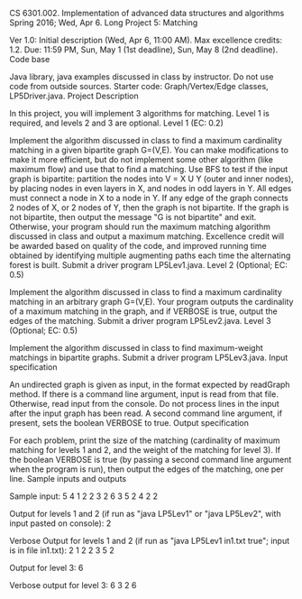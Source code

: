 CS 6301.002.  Implementation of advanced data structures and algorithms
Spring 2016;  Wed, Apr 6.
Long Project 5: Matching

Ver 1.0: Initial description (Wed, Apr 6, 11:00 AM).
Max excellence credits: 1.2.
Due: 11:59 PM, Sun, May 1 (1st deadline), Sun, May 8 (2nd deadline).
Code base

Java library, java examples discussed in class by instructor. Do not use code from outside sources. 
Starter code: Graph/Vertex/Edge classes, LP5Driver.java.
Project Description

In this project, you will implement 3 algorithms for matching. Level 1 is required, and levels 2 and 3 are optional.
Level 1 (EC: 0.2)

Implement the algorithm discussed in class to find a maximum cardinality matching in a given bipartite graph G=(V,E). You can make modifications to make it more efficient, but do not implement some other algorithm (like maximum flow) and use that to find a matching. Use BFS to test if the input graph is bipartite: partition the nodes into V = X U Y (outer and inner nodes), by placing nodes in even layers in X, and nodes in odd layers in Y. All edges must connect a node in X to a node in Y. If any edge of the graph connects 2 nodes of X, or 2 nodes of Y, then the graph is not bipartite. If the graph is not bipartite, then output the message "G is not bipartite" and exit. Otherwise, your program should run the maximum matching algorithm discussed in class and output a maximum matching. Excellence credit will be awarded based on quality of the code, and improved running time obtained by identifying multiple augmenting paths each time the alternating forest is built. Submit a driver program LP5Lev1.java.
Level 2 (Optional; EC: 0.5)

Implement the algorithm discussed in class to find a maximum cardinality matching in an arbitrary graph G=(V,E). Your program outputs the cardinality of a maximum matching in the graph, and if VERBOSE is true, output the edges of the matching. Submit a driver program LP5Lev2.java.
Level 3 (Optional; EC: 0.5)

Implement the algorithm discussed in class to find maximum-weight matchings in bipartite graphs. Submit a driver program LP5Lev3.java.
Input specification

An undirected graph is given as input, in the format expected by readGraph method. If there is a command line argument, input is read from that file. Otherwise, read input from the console. Do not process lines in the input after the input graph has been read. A second command line argument, if present, sets the boolean VERBOSE to true.
Output specification

For each problem, print the size of the matching (cardinality of maximum matching for levels 1 and 2, and the weight of the matching for level 3). If the boolean VERBOSE is true (by passing a second command line argument when the program is run), then output the edges of the matching, one per line.
Sample inputs and outputs

Sample input:
5 4
1 2 2
3 2 6
3 5 2
4 2 2

Output for levels 1 and 2 (if run as "java LP5Lev1" or "java LP5Lev2", with input pasted on console):
2

Verbose Output for levels 1 and 2 (if run as "java LP5Lev1 in1.txt true"; input is in file in1.txt):
2
1 2 2
3 5 2

Output for level 3:
6

Verbose output for level 3:
6
3 2 6